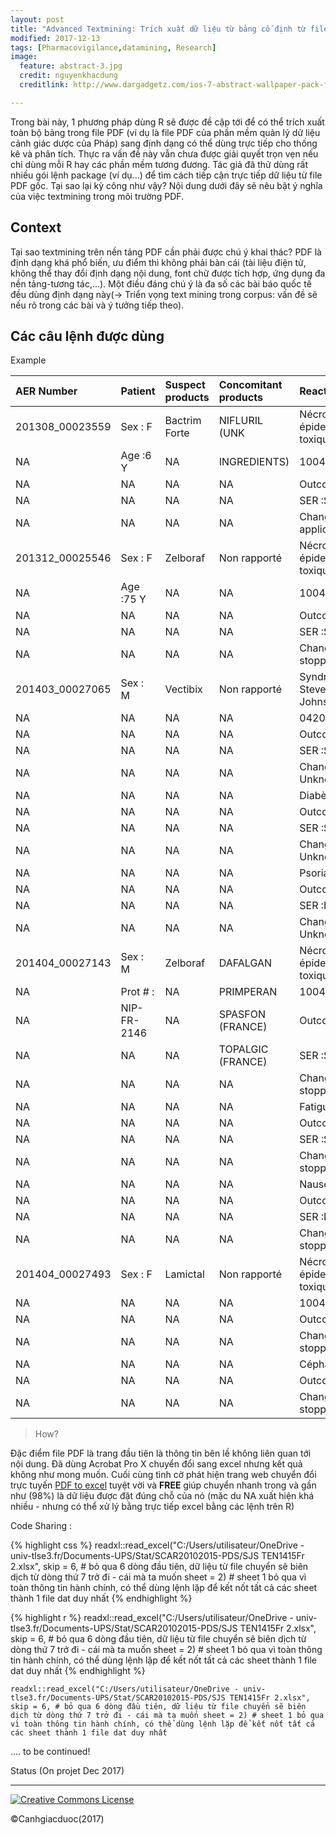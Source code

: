```yaml
---
layout: post
title: "Advanced Textmining: Trích xuất dữ liệu từ bảng cố định từ file PDF "
modified: 2017-12-13
tags: [Pharmacovigilance,datamining, Research]
image:
  feature: abstract-3.jpg
  credit: nguyenkhacdung
  creditlink: http://www.dargadgetz.com/ios-7-abstract-wallpaper-pack-for-iphone-5-and-ipod-touch-retina/

---
```


Trong bài này, 1 phương pháp dùng R sẽ được đề cập tới để có thể trích xuất toàn bộ bảng trong file PDF (ví dụ là file PDF của phần mềm quản lý dữ liệu cảnh giác dược của Pháp) sang định dạng có thể dùng trực tiếp cho thống kê và phân tích. Thực ra vấn đề này vẫn chưa được giải quyết trọn vẹn nếu chỉ dùng mỗi R hay các phần mềm tương đương. Tác giả đã thử dùng rất nhiều gói lệnh package (ví dụ...) để tìm cách tiếp cận trực tiếp dữ liệu từ file PDF gốc.
Tại sao lại kỳ công như vậy? Nội dung dưới đây sẽ nêu bật ý nghĩa của việc textmining trong môi trường PDF.

## Context  

Tại sao textmining trên nền tảng PDF cần phải được chú ý khai thác? 
PDF là định dạng khá phổ biến, ưu điểm thì không phải bàn cái (tài liệu điện tử, không thể thay đổi định dạng nội dung, font chữ được tích hợp, ứng dụng đa nền tảng-tương tác,...). Một điều đáng chú ý là đa số các bài báo quốc tế đều dùng định dạng này(-> Triển vọng text mining trong corpus: vấn đề sẽ nếu rõ trong các bài và ý tưởng tiếp theo).


## Các câu lệnh được dùng 

Example 

|AER Number      |Patient     |Suspect products |Concomitant products |Reactions                          |
|:---------------|:-----------|:----------------|:--------------------|:----------------------------------|
|201308_00023559 |Sex : F     |Bactrim Forte    |NIFLURIL (UNK        |Nécrolyse épidermique toxique(1004 |
|NA              |Age :6 Y    |NA               |INGREDIENTS)         |10044223))                         |
|NA              |NA          |NA               |NA                   |Outcome : recovered/               |
|NA              |NA          |NA               |NA                   |SER :Serious                       |
|NA              |NA          |NA               |NA                   |Change in dose : Not applic        |
|201312_00025546 |Sex : F     |Zelboraf         |Non rapporté         |Nécrolyse épidermique toxique(1004 |
|NA              |Age :75 Y   |NA               |NA                   |10044223))                         |
|NA              |NA          |NA               |NA                   |Outcome : recovered/               |
|NA              |NA          |NA               |NA                   |SER :Serious                       |
|NA              |NA          |NA               |NA                   |Change in dose : stopped           |
|201403_00027065 |Sex : M     |Vectibix         |Non rapporté         |Syndrome de Stevens-Johnson(100420 |
|NA              |NA          |NA               |NA                   |042033))                           |
|NA              |NA          |NA               |NA                   |Outcome : Unknown                  |
|NA              |NA          |NA               |NA                   |SER :Serious                       |
|NA              |NA          |NA               |NA                   |Change in dose : Unknown           |
|NA              |NA          |NA               |NA                   |Diabète(10012601))                 |
|NA              |NA          |NA               |NA                   |Outcome : Unknown                  |
|NA              |NA          |NA               |NA                   |SER :Serious                       |
|NA              |NA          |NA               |NA                   |Change in dose : Unknown           |
|NA              |NA          |NA               |NA                   |Psoriasis(10037153))               |
|NA              |NA          |NA               |NA                   |Outcome : Unknown                  |
|NA              |NA          |NA               |NA                   |SER :Not Serious                   |
|NA              |NA          |NA               |NA                   |Change in dose : Unknown           |
|201404_00027143 |Sex : M     |Zelboraf         |DAFALGAN             |Nécrolyse épidermique toxique(1004 |
|NA              |Prot # :    |NA               |PRIMPERAN            |10044223))                         |
|NA              |NIP-FR-2146 |NA               |SPASFON (FRANCE)     |Outcome : recovered/               |
|NA              |NA          |NA               |TOPALGIC (FRANCE)    |SER :Serious                       |
|NA              |NA          |NA               |NA                   |Change in dose : stopped           |
|NA              |NA          |NA               |NA                   |Fatigue(10016256))                 |
|NA              |NA          |NA               |NA                   |Outcome : not recove               |
|NA              |NA          |NA               |NA                   |SER :Serious                       |
|NA              |NA          |NA               |NA                   |Change in dose : stopped           |
|NA              |NA          |NA               |NA                   |Nausée(10028813))                  |
|NA              |NA          |NA               |NA                   |Outcome : recovering               |
|NA              |NA          |NA               |NA                   |SER :Not Serious                   |
|NA              |NA          |NA               |NA                   |Change in dose : stopped           |
|201404_00027493 |Sex : F     |Lamictal         |Non rapporté         |Nécrolyse épidermique toxique(1004 |
|NA              |NA          |NA               |NA                   |10044223))                         |
|NA              |NA          |NA               |NA                   |Outcome : recovered/               |
|NA              |NA          |NA               |NA                   |Change in dose : stopped           |
|NA              |NA          |NA               |NA                   |Céphalée(10019211))                |
|NA              |NA          |NA               |NA                   |Outcome : Unknown                  |
|NA              |NA          |NA               |NA                   |Change in dose : stopped           |

> How? 

Đặc điểm file PDF là trang đầu tiên là thông tin bên lề không liên quan tới nội dung. 
Đã dùng Acrobat Pro X chuyển đổi sang excel nhưng kết quả không như mong muốn.
Cuối cùng tình cờ phát hiện trang web chuyển đổi trực tuyến [PDF to excel](http://pdftoxls.com/) tuyệt vời và __FREE__ giúp chuyển nhanh trong và gần như (98%) là dữ liệu được đặt đúng chỗ của nó (mặc du NA xuất hiện khá nhiều - nhưng có thể xử lý bằng trực tiếp excel bằng các lệnh trên R)

Code Sharing :

{% highlight css %}
readxl::read_excel("C:/Users/utilisateur/OneDrive - univ-tlse3.fr/Documents-UPS/Stat/SCAR20102015-PDS/SJS TEN1415Fr 2.xlsx",
                        skip = 6, # bỏ qua 6 dòng đầu tiên, dữ liệu từ file chuyển sẽ biên dịch từ dòng thứ 7 trở đi - cái mà ta muốn
                        sheet = 2) # sheet 1 bỏ qua vì toàn thông tin hành chính, có thể dùng lệnh lặp để kết nốt tất cả các sheet thành 1 file dat duy nhất
{% endhighlight %}

{% highlight r %}
readxl::read_excel("C:/Users/utilisateur/OneDrive - univ-tlse3.fr/Documents-UPS/Stat/SCAR20102015-PDS/SJS TEN1415Fr 2.xlsx",
                        skip = 6, # bỏ qua 6 dòng đầu tiên, dữ liệu từ file chuyển sẽ biên dịch từ dòng thứ 7 trở đi - cái mà ta muốn
                        sheet = 2) # sheet 1 bỏ qua vì toàn thông tin hành chính, có thể dùng lệnh lặp để kết nốt tất cả các sheet thành 1 file dat duy nhất
{% endhighlight %}

`readxl::read_excel("C:/Users/utilisateur/OneDrive - univ-tlse3.fr/Documents-UPS/Stat/SCAR20102015-PDS/SJS TEN1415Fr 2.xlsx",
                        skip = 6, # bỏ qua 6 dòng đầu tiên, dữ liệu từ file chuyển sẽ biên dịch từ dòng thứ 7 trở đi - cái mà ta muốn
                        sheet = 2) # sheet 1 bỏ qua vì toàn thông tin hành chính, có thể dùng lệnh lặp để kết nốt tất cả các sheet thành 1 file dat duy nhất` 
                        
.... to be continued!

                        
Status (On projet Dec 2017) 


---
<a rel="license" href="http://creativecommons.org/licenses/by-nc-sa/4.0/"><img alt="Creative Commons License" style="border-width:0" src="https://i.creativecommons.org/l/by-nc-sa/4.0/88x31.png" /></a> 

©Canhgiacduoc(2017)





